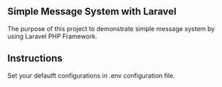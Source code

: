 ## Simple Message System with Laravel

The purpose of this project to demonstrate simple message system by using Laravel PHP Framework.

## Instructions

Set your defaulft configurations in .env configuration file.
